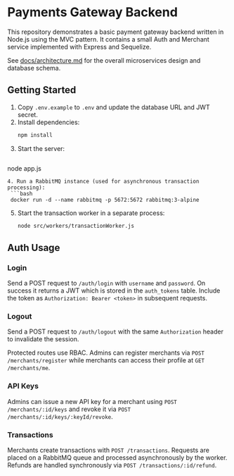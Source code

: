 # Payments Gateway Backend


This repository demonstrates a basic payment gateway backend written in Node.js using the MVC pattern. It contains a small Auth and Merchant service implemented with Express and Sequelize.

See [docs/architecture.md](docs/architecture.md) for the overall microservices design and database schema.

## Getting Started

1. Copy `.env.example` to `.env` and update the database URL and JWT secret.
2. Install dependencies:
   ```bash
   npm install
   ```
3. Start the server:
   ```bash
  node app.js
  ```
4. Run a RabbitMQ instance (used for asynchronous transaction processing):
   ```bash
   docker run -d --name rabbitmq -p 5672:5672 rabbitmq:3-alpine
   ```
5. Start the transaction worker in a separate process:
   ```bash
   node src/workers/transactionWorker.js
   ```

## Auth Usage

### Login

Send a POST request to `/auth/login` with `username` and `password`. On success it returns a JWT which is stored in the `auth_tokens` table. Include the token as `Authorization: Bearer <token>` in subsequent requests.

### Logout

Send a POST request to `/auth/logout` with the same `Authorization` header to invalidate the session.

Protected routes use RBAC. Admins can register merchants via `POST /merchants/register` while merchants can access their profile at `GET /merchants/me`.

### API Keys

Admins can issue a new API key for a merchant using `POST /merchants/:id/keys` and revoke it via `POST /merchants/:id/keys/:keyId/revoke`.

### Transactions

Merchants create transactions with `POST /transactions`. Requests are placed on a RabbitMQ queue and processed asynchronously by the worker. Refunds are handled synchronously via `POST /transactions/:id/refund`.


